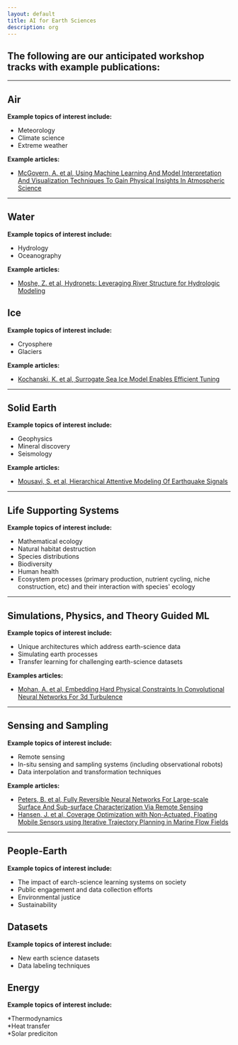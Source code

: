 ```yaml
---
layout: default
title: AI for Earth Sciences
description: org
---  
```


## The following are our anticipated workshop tracks with example publications: 

---  

## Air

<b>Example topics of interest include:</b> 

* Meteorology    
* Climate science  
* Extreme weather  

<b>Example articles:</b>  

* [McGovern, A. et al, Using Machine Learning And Model Interpretation And Visualization Techniques To Gain Physical Insights In Atmospheric Science](https://ai4earthscience.github.io/iclr-2020-workshop/papers/ai4earth16.pdf)  

---  

## Water   

<b>Example topics of interest include:</b>   

* Hydrology  
* Oceanography  

<b>Example articles:</b>   

* [Moshe, Z. et al, Hydronets: Leveraging River Structure for Hydrologic Modeling](https://ai4earthscience.github.io/iclr-2020-workshop/papers/ai4earth04.pdf)  

## Ice   

<b>Example topics of interest include:</b>   
 
* Cryosphere  
* Glaciers  


<b>Example articles:</b>   

* [Kochanski, K. et al, Surrogate Sea Ice Model Enables Efficient Tuning](https://ai4earthscience.github.io/iclr-2020-workshop/papers/ai4earth26.pdf)   
 
---  

## Solid Earth   

<b>Example topics of interest include:</b>   

* Geophysics  
* Mineral discovery  
* Seismology

<b>Example articles:</b>   

* [Mousavi, S. et al, Hierarchical Attentive Modeling Of Earthquake Signals](https://www.researchgate.net/publication/343542274_HIERARCHICAL_ATTENTIVE_MODELING_OF_EARTH-_QUAKE_SIGNALS)

---  

## Life Supporting Systems   

<b>Example topics of interest include:</b>   

* Mathematical ecology
* Natural habitat destruction 
* Species distributions  
* Biodiversity  
* Human health  
* Ecosystem processes (primary production, nutrient cycling, niche construction, etc) and their interaction with species' ecology  

---  

## Simulations, Physics, and Theory Guided ML    

<b>Example topics of interest include:</b>   

* Unique architectures which address earth-science data  
* Simulating earth processes  
* Transfer learning for challenging earth-science datasets  

<b>Examples articles:</b>   

* [Mohan, A. et al, Embedding Hard Physical Constraints In Convolutional Neural Networks For 3d Turbulence](https://ai4earthscience.github.io/iclr-2020-workshop/papers/ai4earth14.pdf)  

---  

## Sensing and Sampling    

<b>Example topics of interest include:</b>   

* Remote sensing  
* In-situ sensing and sampling systems (including observational robots)   
* Data interpolation and transformation techniques  

<b>Example articles:</b>   

* [Peters, B. et al, Fully Reversible Neural Networks For Large-scale Surface And Sub-surface Characterization Via Remote Sensing](https://ai4earthscience.github.io/iclr-2020-workshop/papers/ai4earth24.pdf)   
* [Hansen, J. et al, Coverage Optimization with Non-Actuated, Floating Mobile Sensors
using Iterative Trajectory Planning in Marine Flow Fields](https://www.cim.mcgill.ca/~mrl/pubs/jhansen/IROS2018.pdf)

---  

## People-Earth    

<b>Example topics of interest include:</b>   

* The impact of earch-science learning systems on society    
* Public engagement and data collection efforts  
* Environmental justice  
* Sustainability  

## Datasets  
<b>Example topics of interest include:</b>   

* New earth science datasets   
* Data labeling techniques  

## Energy  

<b>Example topics of interest include:</b>   

*Thermodynamics  
*Heat transfer  
*Solar prediciton  


